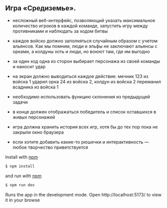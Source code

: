## Игра «Средиземье».

 - несложный веб-интерфейс, позволяющий указать максимальное количество игроков в каждой команде, запустить игру между противниками и наблюдать за ходом битвы

 - каждое войско должно заполняться случайным образом с учетом альянсов. Как мы помним, люди и эльфы не заключают альянсы с орками, а колдуны хоть и люди, но воюют там, где им выгодно

 - за один ход одна из сторон выбирает персонажа из своей команды и наносит удар

 - на экран должно выводиться каждое действие: мечник 123 из войска 1 ударил орка 24 из войска 2, колдун из войска 2 переманил всадника из войска 1

 - необходимо использовать функцию склонения из предыдущей задачи 

 - в конце должен отображаться победитель и список оставшихся в живых персонажей

 - игра должна хранить история всех игр, хотя бы до тех пор пока не закрыли окно браузера

 - если хотите добавить какие-то рюшечки и интерактивность — любое творчество приветствуется

Install with [npm](https://www.npmjs.com/)

```bash
$ npm install
```

and run with [npm](https://www.npmjs.com/)

```bash
$ npm run dev
```
Runs the app in the development mode.
Open http://localhost:5173/ to view it in your browse
